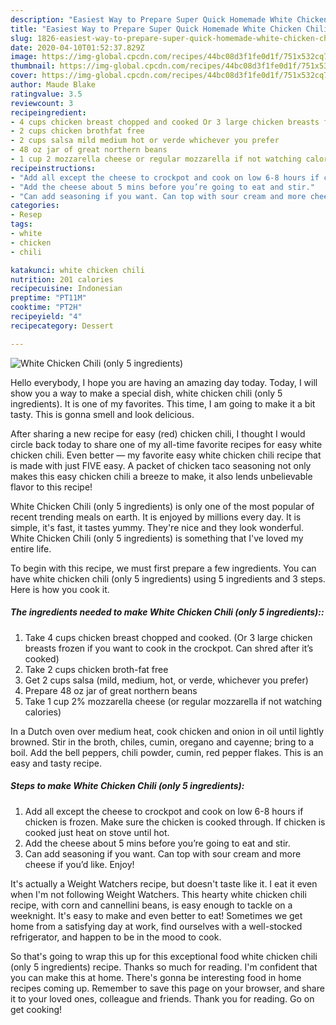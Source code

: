 ```yaml
---
description: "Easiest Way to Prepare Super Quick Homemade White Chicken Chili (only 5 ingredients)"
title: "Easiest Way to Prepare Super Quick Homemade White Chicken Chili (only 5 ingredients)"
slug: 1826-easiest-way-to-prepare-super-quick-homemade-white-chicken-chili-only-5-ingredients
date: 2020-04-10T01:52:37.829Z
image: https://img-global.cpcdn.com/recipes/44bc08d3f1fe0d1f/751x532cq70/white-chicken-chili-only-5-ingredients-recipe-main-photo.jpg
thumbnail: https://img-global.cpcdn.com/recipes/44bc08d3f1fe0d1f/751x532cq70/white-chicken-chili-only-5-ingredients-recipe-main-photo.jpg
cover: https://img-global.cpcdn.com/recipes/44bc08d3f1fe0d1f/751x532cq70/white-chicken-chili-only-5-ingredients-recipe-main-photo.jpg
author: Maude Blake
ratingvalue: 3.5
reviewcount: 3
recipeingredient:
- 4 cups chicken breast chopped and cooked Or 3 large chicken breasts frozen if you want to cook in the crockpot Can shred after its cooked
- 2 cups chicken brothfat free
- 2 cups salsa mild medium hot or verde whichever you prefer
- 48 oz jar of great northern beans
- 1 cup 2 mozzarella cheese or regular mozzarella if not watching calories
recipeinstructions:
- "Add all except the cheese to crockpot and cook on low 6-8 hours if chicken is frozen. Make sure the chicken is cooked through. If chicken is cooked just heat on stove until hot."
- "Add the cheese about 5 mins before you’re going to eat and stir."
- "Can add seasoning if you want. Can top with sour cream and more cheese if you’d like. Enjoy!"
categories:
- Resep
tags:
- white
- chicken
- chili

katakunci: white chicken chili
nutrition: 201 calories
recipecuisine: Indonesian
preptime: "PT11M"
cooktime: "PT2H"
recipeyield: "4"
recipecategory: Dessert

---
```



![White Chicken Chili (only 5 ingredients)](https://img-global.cpcdn.com/recipes/44bc08d3f1fe0d1f/751x532cq70/white-chicken-chili-only-5-ingredients-recipe-main-photo.jpg)

Hello everybody, I hope you are having an amazing day today. Today, I will show you a way to make a special dish, white chicken chili (only 5 ingredients). It is one of my favorites. This time, I am going to make it a bit tasty. This is gonna smell and look delicious.

After sharing a new recipe for easy (red) chicken chili, I thought I would circle back today to share one of my all-time favorite recipes for easy white chicken chili. Even better — my favorite easy white chicken chili recipe that is made with just FIVE easy. A packet of chicken taco seasoning not only makes this easy chicken chili a breeze to make, it also lends unbelievable flavor to this recipe!

White Chicken Chili (only 5 ingredients) is only one of the most popular of recent trending meals on earth. It is enjoyed by millions every day. It is simple, it's fast, it tastes yummy. They're nice and they look wonderful. White Chicken Chili (only 5 ingredients) is something that I've loved my entire life.


To begin with this recipe, we must first prepare a few ingredients. You can have white chicken chili (only 5 ingredients) using 5 ingredients and 3 steps. Here is how you cook it.

##### The ingredients needed to make White Chicken Chili (only 5 ingredients)::

1. Take 4 cups chicken breast chopped and cooked. (Or 3 large chicken breasts frozen if you want to cook in the crockpot. Can shred after it’s cooked)
1. Take 2 cups chicken broth-fat free
1. Get 2 cups salsa (mild, medium, hot, or verde, whichever you prefer)
1. Prepare 48 oz jar of great northern beans
1. Take 1 cup 2% mozzarella cheese (or regular mozzarella if not watching calories)


In a Dutch oven over medium heat, cook chicken and onion in oil until lightly browned. Stir in the broth, chiles, cumin, oregano and cayenne; bring to a boil. Add the bell peppers, chili powder, cumin, red pepper flakes. This is an easy and tasty recipe. 

##### Steps to make White Chicken Chili (only 5 ingredients):

1. Add all except the cheese to crockpot and cook on low 6-8 hours if chicken is frozen. Make sure the chicken is cooked through. If chicken is cooked just heat on stove until hot.
1. Add the cheese about 5 mins before you’re going to eat and stir.
1. Can add seasoning if you want. Can top with sour cream and more cheese if you’d like. Enjoy!


It&#39;s actually a Weight Watchers recipe, but doesn&#39;t taste like it. I eat it even when I&#39;m not following Weight Watchers. This hearty white chicken chili recipe, with corn and cannellini beans, is easy enough to tackle on a weeknight. It&#39;s easy to make and even better to eat! Sometimes we get home from a satisfying day at work, find ourselves with a well-stocked refrigerator, and happen to be in the mood to cook. 

So that's going to wrap this up for this exceptional food white chicken chili (only 5 ingredients) recipe. Thanks so much for reading. I'm confident that you can make this at home. There's gonna be interesting food in home recipes coming up. Remember to save this page on your browser, and share it to your loved ones, colleague and friends. Thank you for reading. Go on get cooking!
